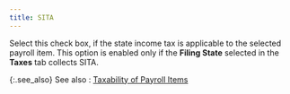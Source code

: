```yaml
---
title: SITA
---
```



Select this check box, if the state income tax is applicable to the  selected payroll item. This option is enabled only if the **Filing 
 State** selected in the **Taxes**  tab collects SITA.


{:.see_also}
See also
: [Taxability  of Payroll Items](JavaScript:RelatedTopics1.Click())<!--Metadata type="DesignerControl" startspan
<object CLASSID="clsid:ADB880A6-D8FF-11CF-9377-00AA003B7A11"
	ID=RelatedTopics1
	TYPE="application/x-oleobject">
</object>-->

<object classid="clsid:ADB880A6-D8FF-11CF-9377-00AA003B7A11" id="RelatedTopics1" type="application/x-oleobject"> 
 <param name="Command" value="Related Topics">
<param name="Window" value="second">
<param name="Item1" value="Taxability of Payroll Items;{{site.prl_chm}}/misc/taxability_of_payroll_items_1.html">
</object><!--Metadata type="DesignerControl" endspan-->
